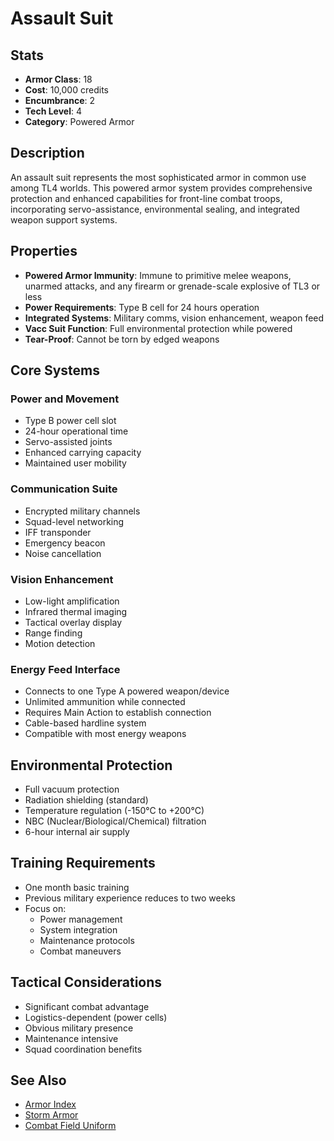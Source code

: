 # Assault Suit

## Stats
- **Armor Class**: 18
- **Cost**: 10,000 credits
- **Encumbrance**: 2
- **Tech Level**: 4
- **Category**: Powered Armor

## Description
An assault suit represents the most sophisticated armor in common use among TL4 worlds. This powered armor system provides comprehensive protection and enhanced capabilities for front-line combat troops, incorporating servo-assistance, environmental sealing, and integrated weapon support systems.

## Properties
- **Powered Armor Immunity**: Immune to primitive melee weapons, unarmed attacks, and any firearm or grenade-scale explosive of TL3 or less
- **Power Requirements**: Type B cell for 24 hours operation
- **Integrated Systems**: Military comms, vision enhancement, weapon feed
- **Vacc Suit Function**: Full environmental protection while powered
- **Tear-Proof**: Cannot be torn by edged weapons

## Core Systems
### Power and Movement
- Type B power cell slot
- 24-hour operational time
- Servo-assisted joints
- Enhanced carrying capacity
- Maintained user mobility

### Communication Suite
- Encrypted military channels
- Squad-level networking
- IFF transponder
- Emergency beacon
- Noise cancellation

### Vision Enhancement
- Low-light amplification
- Infrared thermal imaging
- Tactical overlay display
- Range finding
- Motion detection

### Energy Feed Interface
- Connects to one Type A powered weapon/device
- Unlimited ammunition while connected
- Requires Main Action to establish connection
- Cable-based hardline system
- Compatible with most energy weapons

## Environmental Protection
- Full vacuum protection
- Radiation shielding (standard)
- Temperature regulation (-150°C to +200°C)
- NBC (Nuclear/Biological/Chemical) filtration
- 6-hour internal air supply

## Training Requirements
- One month basic training
- Previous military experience reduces to two weeks
- Focus on:
  - Power management
  - System integration
  - Maintenance protocols
  - Combat maneuvers

## Tactical Considerations
- Significant combat advantage
- Logistics-dependent (power cells)
- Obvious military presence
- Maintenance intensive
- Squad coordination benefits

## See Also
- [Armor Index](../armor-index.md)
- [Storm Armor](storm-armor.md)
- [Combat Field Uniform](../combat/combat-field-uniform.md)